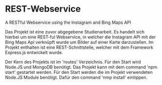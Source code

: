 # REST-Webservice
A RESTful Webservice using the Instagram and Bing Maps API

Das Projekt ist eine zuvor abgegebene Studienarbeit. Es handelt sich hierbei um eine REST-ful Webservice, in welcher die Instagram API mit der Bing Maps Api verknüpft wurde um Bilder auf einer Karte darzustellen. Im Projekt enthalten ist eine REST-Schnittstelle, welcher mit dem Framework Express.js entwickelt wurde.

Der Kern des Projekts ist im 'routes' Verzeichnis.
Für den Start wird Node.JS und MongoDB benötigt.
Das Projekt kann mit dem command 'npm start' gestartet werden.
Für den Start werden die im Projekt verwendeten Node.JS Module benötigt. Dafür den command 'nmp install' eintippen.
